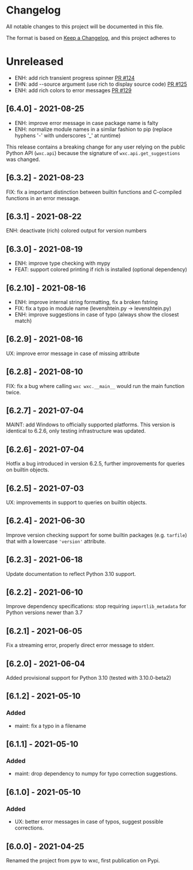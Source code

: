 # Changelog
All notable changes to this project will be documented in this file.

The format is based on [Keep a Changelog](https://keepachangelog.com/en/1.0.0/),
and this project adheres to

# Unreleased

- ENH: add rich transient progress spinner [PR #124](https://github.com/neutrinoceros/wxc/pull/124)
- EHN: add --source argument (use rich to display source code) [PR #125](https://github.com/neutrinoceros/wxc/pull/125)
- ENH: add rich colors to error messages [PR #129](https://github.com/neutrinoceros/wxc/pull/129)

## [6.4.0] - 2021-08-25

- ENH: improve error message in case package name is falty
- ENH: normalize module names in a similar fashion to pip (replace hyphens '-' with underscores '_' at runtime)

This release contains a breaking change for any user relying on the public
Python API (`wxc.api`) because the signature of `wxc.api.get_suggestions` was changed.

## [6.3.2] - 2021-08-23

FIX: fix a important distinction between builtin functions and C-compiled functions
     in an error message.

## [6.3.1] - 2021-08-22

ENH: deactivate (rich) colored output for version numbers

## [6.3.0] - 2021-08-19

- ENH: improve type checking with mypy
- FEAT: support colored printing if rich is installed (optional dependency)

## [6.2.10] - 2021-08-16

- ENH: improve internal string formatting, fix a broken fstring
- FIX: fix a typo in module name (levenshtein.py -> levenshtein.py)
- ENH: improve suggestions in case of typo (always show the closest match)

## [6.2.9] - 2021-08-16

UX: improve error message in case of missing attribute

## [6.2.8] - 2021-08-10

FIX: fix a bug where calling `wxc wxc.__main__` would run the main function twice.

## [6.2.7] - 2021-07-04

MAINT: add Windows to officially supported platforms.
This version is identical to 6.2.6, only testing infrastructure was updated.

## [6.2.6] - 2021-07-04

Hotfix a bug introduced in version 6.2.5, further improvements for queries on
builtin objects.

## [6.2.5] - 2021-07-03

UX: improvements in support to queries on builtin objects.

## [6.2.4] - 2021-06-30

Improve version checking support for some builtin packages (e.g. `tarfile`) that with a
lowercase `'version'` attribute.

## [6.2.3] - 2021-06-18

Update documentation to reflect Python 3.10 support.

## [6.2.2] - 2021-06-10

Improve dependency specifications: stop requiring `importlib_metadata` for
Python versions newer than 3.7

## [6.2.1] - 2021-06-05
Fix a streaming error, properly direct error message to stderr.

## [6.2.0] - 2021-06-04
Added provisional support for Python 3.10 (tested with 3.10.0-beta2)

## [6.1.2] - 2021-05-10
### Added
- maint: fix a typo in a filename

## [6.1.1] - 2021-05-10
### Added
- maint: drop dependency to numpy for typo correction suggestions.

## [6.1.0] - 2021-05-10
### Added
- UX: better error messages in case of typos, suggest possible corrections.

## [6.0.0] - 2021-04-25
Renamed the project from pyw to wxc, first publication on Pypi.
